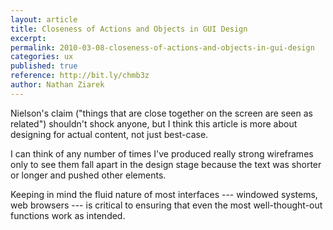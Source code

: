 ```yaml
---
layout: article
title: Closeness of Actions and Objects in GUI Design
excerpt: 
permalink: 2010-03-08-closeness-of-actions-and-objects-in-gui-design
categories: ux 
published: true
reference: http://bit.ly/chmb3z
author: Nathan Ziarek
---
```


Nielson's claim ("things that are close together on the screen are seen as related") shouldn't shock anyone, but I think this article is more about designing for actual content, not just best-case.

I can think of any number of times I've produced really strong wireframes only to see them fall apart in the design stage because the text was shorter or longer and pushed other elements.

Keeping in mind the fluid nature of most interfaces --- windowed systems, web browsers --- is critical to ensuring that even the most well-thought-out functions work as intended.

[0]: http://bit.ly/chmb3z
